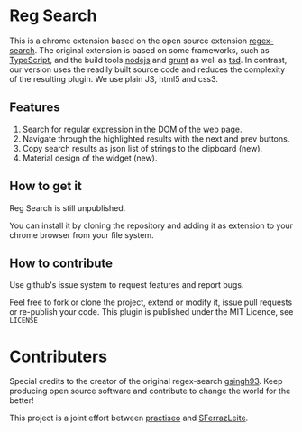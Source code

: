 Reg Search
==========

This is a chrome extension based on the open source extension
[regex-search](https://github.com/gsingh93/regex-search). The original extension
is based on some frameworks, such as
[TypeScript](http://www.typescriptlang.org/), and the build tools
[nodejs](http://nodejs.org/) and [grunt](http://gruntjs.com/) as well as
[tsd](https://npmjs.org/package/tsd). In contrast, our version uses the readily
built source code and reduces the complexity of the resulting plugin. We use
plain JS, html5 and css3.

Features
--------

1. Search for regular expression in the DOM of the web page.
2. Navigate through the highlighted results with the next and prev buttons.
3. Copy search results as json list of strings to the clipboard (new).
4. Material design of the widget (new).

How to get it
-------------

Reg Search is still unpublished.

You can install it by cloning the repository and adding it as extension to your
chrome browser from your file system.

How to contribute
-----------------

Use github's issue system to request features and report bugs.

Feel free to fork or clone the project, extend or modify it, issue pull
requests or re-publish your code. This plugin is published under the
MIT Licence, see ```LICENSE```

Contributers
============

Special credits to the creator of the original regex-search
[gsingh93](https://github.com/gsingh93). Keep producing open source software
and contribute to change the world for the better!

This project is a joint effort between [practiseo](https://github.com/practiseo)
and [SFerrazLeite](https://github.com/SFerrazLeite).
